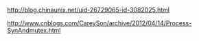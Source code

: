 http://blog.chinaunix.net/uid-26729065-id-3082025.html

http://www.cnblogs.com/CareySon/archive/2012/04/14/Process-SynAndmutex.html